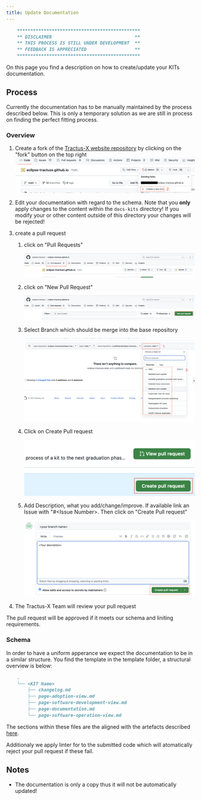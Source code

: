 ```yaml
---
title: Update Documentation
---
```


```md
    **********************************************
    ** DISCLAIMER                               **
    ** THIS PROCESS IS STILL UNDER DEVELOPMENT  **
    ** FEEDBACK IS APPRECIATED                  **
    **********************************************
```

On this page you find a description on how to create/update your KITs documentation.

## Process

Currently the documentation has to be manually maintained by the process described below. This is only a temporary solution as we are still in process on finding the perfect fitting process.

### Overview

1. Create a fork of the [Tractus-X website repository](https://github.com/eclipse-tractusx/eclipse-tractusx.github.io) by clicking on the "fork" button on the top right
   ![IMG: how to create fork](resources/create-new-fork.png)

2. Edit your documentation with regard to the schema. Note that you **only** apply changes to the content within the `docs-kits` directory! If you modify your or other content outside of this directory your changes will be rejected!
3. create a pull request

   1. click on "Pull Requests"

      ![IMG: Click on Pull request first](resources/click-on-pr-first.png)

   2. click on "New Pull Request"

      ![IMG: Click on New Pull request](resources/click-on-new-pr.png)

   3. Select Branch which should be merge into the base repository

      ![IMG: Select Branch to Merge](resources/select-branch-to-merge.png)

   4. Click on Create Pull request

      ![IMG: Click on Create Pull Request second](resources/click-create-pr.png)

   5. Add Description, what you add/change/improve. If available link an Issue with "#\<Issue Number\>. Then click on "Create Pull request"

      ![IMG: Click on Create Pull Request final](resources/click-create-pr-final.png)

4. The Tractus-X Team will review your pull request

The pull request will be approved if it meets our schema and liniting requirements.

### Schema

In order to have a uniform apperance we expect the documentation to be in a similar structure. You find the template in the template folder, a structural overview is below:

```md
    .
    └── <KIT Name>
        ├── changelog.md
        ├── page-adoption-view.md
        ├── page-software-development-view.md
        ├── page-documentation.md
        └── page-software-operation-view.md
```

The sections within these files are the aligned with the artefacts described [here](/docs/kit-process/artefacts).

Additionaly we apply linter for to the submitted code which will atomatically reject your pull request if these fail.

## Notes

- The documentation is only a copy thus it will not be automatically updated!
